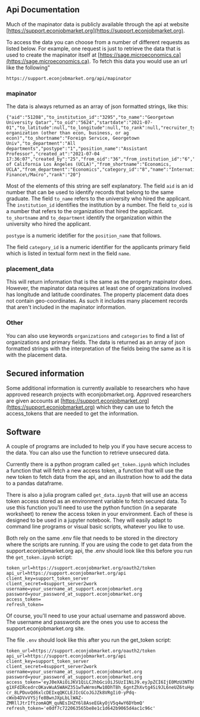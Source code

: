 ## Api Documentation

Much of the mapinator data is publicly available through the api at 
website [https://support.econjobmarket.org](https://support.econjobmarket.org).

To access the data you can choose from a number of different requests as listed below. For example, one request is just to retrieve
the data that is used to create the mapinator itself at
[https://sage.microeconomics.ca](https://sage.microeconomics.ca).  To fetch this data you would use an url like the following"
```
https://support.econjobmarket.org/api/mapinator
```
### mapinator

The data is always returned as an array of json formatted strings, like this:

```
{"aid":"51208","to_institution_id":"3295","to_name":"Georgetown University Qatar","to_oid":"5624","startdate":"2021-07-01","to_latitude":null,"to_longitude":null,"to_rank":null,"recruiter_type":"4","description":"Academic organization (other than econ, business, or ag econ)","to_shortname":"Foreign Service, Georgetown Univ","to_department":"All departments","postype":"1","position_name":"Assistant Professor","created_at":"2021-07-04 17:36:07","created_by":"25","from_oid":"36","from_institution_id":"6","latitude":"34.068921","longitude":"-118.4451811","from_institution_name":"University of California Los Angeles (UCLA)","from_shortname":"Economics, UCLA","from_department":"Economics","category_id":"8","name":"International Finance\/Macro","rank":"20"}
```
Most of the elements of this string are self explanatory.  The field `aid` is an id number that can be used to identify records that 
belong to the same graduate.  The field `to_name` refers to the university who hired the applicant.  The `institution_id` identifies the institution by a number.  The field `to_oid` is a number that refers to the organization that hired the applicant. `to_shortname` and `to_department` identify the organization within the university who hired the applicant. 

`postype` is a numeric idetifier for the `position_name` that follows.

The field `category_id` is a numeric identifier for the applicants primary field which is listed in textual form next in the field
`name`.

### placement_data

This will return information that is the same as the property mapinator does.  However, the mapinator data requires at least one of 
organizations involved has longitude and latitude coordinates.  The property placement data does not contain geo-coordinates.  As 
such it includes many placement records that aren't included in the mapinator information.

### Other

You can also use keywords `organizations` and `categories` to find a list of organizations and primary fields.  The data is returned
as an array of json formatted strings with the interpretation of the fields being the same as it is with the placement data.

## Secured information

Some additional information is currently available to researchers who have approved research projects with econjobmarket.org. 
Approved researchers are given accounts at [https://support.econjobmarket.org](https://support.econjobmarket.org) which they can use 
to fetch the access_tokens that are needed to get the information.

## Software
 
A couple of programs are included to help you if you have secure access to the data.  You can also use the function to retrieve unsecured data.

Currently there is a python program called `get_token.ipynb` which includes a function that will fetch a new access token, a function that will use the new
token to fetch data from the api, and an illustration how to add the data to a pandas dataframe. 

There is also  a julia program called `get_data.ipynb` that will use an access token access stored as an environment variable to fetch secured data.  To
use this function you'll need to use the python function (in a separate worksheet) to renew the access token in your environment.
Each of these is designed to be used in a jupyter notebook.  They will easily adapt to command line programs or visual basic scripts, whatever you like to use.

Both rely on the same .env file that needs to be stored in the directory where the scripts are running.  If you are using the code to get
data from the support.econjobmarket.org api, the .env should look like this before you run the `get_token.ipynb` script:

```
token_url=https://support.econjobmarket.org/oauth2/token
api_url=https://support.econjobmarket.org/api
client_key=support_token_server
client_secret=4support_server2work
username=your_username_at_support.econjobmarket.org
password=your_password_at_support.econjobmarket.org
access_token=
refresh_token=
```

Of course, you'll need to use your actual username and password above.  The username and passwords are the ones you use to access the support.econjobmarket.org site.

The file `.env` should look like this after you run the get_token script:

```
token_url=https://support.econjobmarket.org/oauth2/token
api_url=https://support.econjobmarket.org/api
client_key=support_token_server
client_secret=4support_server2work
username=your_username_at_support.econjobmarket.org
password=your_password_at_support.econjobmarket.org
access_token='eyJ0eXAiOiJKV1QiLCJhbGciOiJSUzI1NiJ9.eyJpZCI6IjE0MzU3NThhZDJiNjJiNmUwNTkwZWYwMTg1Y2NkMmY5MTFjNjJkNzAiLCJqdGkiOiIxNDM1NzU4YWQyYjYyYjZlMDU5MGVmMDE4NWNjZDJmOTExYzYyZDcwIiwiaXNzIjoiaHR0cHM6XC9cL3N1cHBvcnQuZWNvbmpvYm1hcmtldC5vcmdcLyIsImF1ZCI6InN1cHBvcnRfdG9rZW5fc2VydmVyIiwic3ViIjoiNiIsImi4cCI6MTY1NjAxMTU3MywiaWF0IjoxNjU2MDA3OTczLCJ0b2tlbl90eXBlIjoiYmVhcmVyIiwic2NvcGUiOiJiYXNpYyJ9.JuEZI2GyZzf6aMCsvOLg3eeEXRMIZ9pRjbtXY2UxCFBYTejd1fCEvHNBiQ4bZeAUS2AYjLztiKD_HBOgvFsEChqbzwCckZg0cjoc6Y8sGH-g1XFdIRcedrcOKavWuA5WAHZ351wTwWrmsMw10DhT8h_6gntZhXvtg4Si9JL6neUZ6tuHgcidkTj4xcuGQs3bTd9d2_oc_XvSp5PFdxRj-cr_8LPDuvQd6xlcDEIxqQKCLEJIcGCoJGJZk8VRgIi0-yPdq-cWxb4DVvVYSjfe8BwnJXpLbLlWAZ-ZMRllJtrIftzomAQM_quNEsIHZY6l8AseEGkyOjV5q4wY6DYbmQ'
refresh_token='e0df7c722063565be8e1c1d642b9065d4ac1c96c'
```




